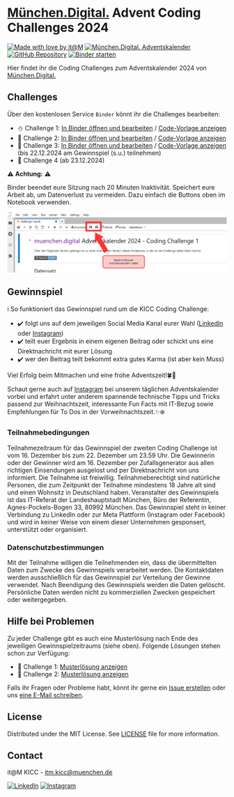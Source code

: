 <!-- add Project Logo, if existing -->

# [München.Digital.](https://muenchen.digital) Advent Coding Challenges 2024

[![Made with love by it@M][made-with-love-shield]][itm-opensource]
[![München.Digital. Adventskalender][adventskalender-shield]][muenchen-digital]
[![GitHub Repository][github-shield]][github-url]
[![Binder starten][binder-shield]][start-binder]
<!-- feel free to add more shields, style 'for-the-badge' -> see https://shields.io/badges -->

Hier findet ihr die Coding Challenges zum Adventskalender 2024 von [München.Digital.](https://muenchen.digital)

## Challenges

Über den kostenlosen Service `Binder` könnt ihr die Challenges bearbeiten: 

- ⛄ Challenge 1: [In Binder öffnen und bearbeiten][challenge1-binder] / [Code-Vorlage anzeigen][challenge1-github] 
- 🎄 Challenge 2: [In Binder öffnen und bearbeiten][challenge2-binder] / [Code-Vorlage anzeigen][challenge2-github] 
- 🎅 Challenge 3: [In Binder öffnen und bearbeiten][challenge3-binder] / [Code-Vorlage anzeigen][challenge3-github] (bis 22.12.2024 am Gewinnspiel (s.u.) teilnehmen)
- 🎁 Challenge 4 (ab 23.12.2024) 

⚠ **Achtung:** ⚠

Binder beendet eure Sitzung nach 20 Minuten Inaktivität.
Speichert eure Arbeit ab, um Datenverlust zu vermeiden.
Dazu einfach die Buttons oben im Notebook verwenden.

![Binder Speicheranleitung](Binder_speichern.png)

## Gewinnspiel

ℹ️ So funktioniert das Gewinnspiel rund um die KICC Coding Challenge:

- ✔️ folgt uns auf dem jeweiligen Social Media Kanal eurer Wahl ([LinkedIn][linkedin-link] oder [Instagram][instagram-link])
- ✔️ teilt euer Ergebnis in einem eigenen Beitrag oder schickt uns eine Direktnachricht mit eurer Lösung
- ✔️ wer den Beitrag teilt bekommt extra gutes Karma (ist aber kein Muss)


Viel Erfolg beim Mitmachen und eine frohe Adventszeit!🍀🙌

Schaut gerne auch auf [Instagram][instagram-link] bei unserem täglichen Adventskalender vorbei und erfahrt unter anderem spannende technische Tipps und Tricks passend zur Weihnachtszeit, interessante Fun Facts mit IT-Bezug sowie Empfehlungen für To Dos in der Vorweihnachtszeit.✨❄️

### Teilnahmebedingungen

Teilnahmezeitraum für das Gewinnspiel der zweiten Coding Challenge ist vom 16. Dezember bis zum 22. Dezember um 23.59 Uhr. 
Die Gewinnerin oder der Gewinner wird am 16. Dezember per Zufallsgenerator aus allen richtigen Einsendungen ausgelost und per Direktnachricht von uns informiert. 
Die Teilnahme ist freiwillig. Teilnahmeberechtigt sind natürliche Personen, die zum Zeitpunkt der Teilnahme mindestens 18 Jahre alt sind und einen Wohnsitz in Deutschland haben.
Veranstalter des Gewinnspiels ist das IT-Referat der Landeshauptstadt München, Büro der Referentin, Agnes-Pockels-Bogen 33, 80992 München. 
Das Gewinnspiel steht in keiner Verbindung zu LinkedIn oder zur Meta Plattform (Instagram oder Facebook) und wird in keiner Weise von einem dieser Unternehmen gesponsert, unterstützt oder organisiert. 

### Datenschutzbestimmungen 

Mit der Teilnahme willigen die Teilnehmenden ein, dass die übermittelten Daten zum Zwecke des Gewinnspiels verarbeitet werden. Die Kontaktdaten werden ausschließlich für das Gewinnspiel zur Verteilung der Gewinne verwendet. Nach Beendigung des Gewinnspiels werden die Daten gelöscht. Persönliche Daten werden nicht zu kommerziellen Zwecken gespeichert oder weitergegeben.


## Hilfe bei Problemen

Zu jeder Challenge gibt es auch eine Musterlösung nach Ende des jeweiligen Gewinnspielzeitraums (siehe oben).
Folgende Lösungen stehen schon zur Verfügung:

- 🎁 Challenge 1: [Musterlösung anzeigen][solution1-github]
- 🎄 Challenge 2: [Musterlösung anzeigen][solution2-github]

Falls ihr Fragen oder Probleme habt, könnt ihr gerne ein [Issue erstellen](https://github.com/it-at-m/advent-coding-challenges-24/issues/new) oder uns [eine E-Mail schreiben](mailto:itm.kicc@muenchen.de).

## License

Distributed under the MIT License. See [LICENSE](LICENSE) file for more information.


## Contact

it@M KICC - itm.kicc@muenchen.de

[![LinkedIn][linkedin-shield]][linkedin-link]
[![Instagram][instagram-shield]][instagram-link]

<!-- project shields / links -->
[made-with-love-shield]: https://img.shields.io/badge/made%20with%20%E2%9D%A4%20by-it%40M-yellow?style=flat
[adventskalender-shield]: https://img.shields.io/badge/M%C3%BCnchen.Digital.-%F0%9F%8E%84%20Adventskalender-1e6cff?style=flat
[binder-shield]: https://mybinder.org/badge_logo.svg
[github-shield]: https://img.shields.io/badge/GitHub--Repository-%23121011.svg?logo=github&logoColor=white
[instagram-shield]: https://img.shields.io/badge/Instagram-%23E4405F.svg?logo=Instagram&logoColor=white
[linkedin-shield]: https://img.shields.io/badge/Linkedin-%230077B5.svg?logo=linkedin&logoColor=white

[itm-opensource]: https://opensource.muenchen.de/
[muenchen-digital]: https://muenchen.digital/
[github-url]: https://github.com/it-at-m/advent-coding-challenges-24

[start-binder]: https://mybinder.org/v2/gh/it-at-m/advent-coding-challenges-24/HEAD
[challenge1-binder]: https://mybinder.org/v2/gh/it-at-m/advent-coding-challenges-24/HEAD?urlpath=lab%2Ftree%2Fchallenges%2Fchallenge1.ipynb
[challenge2-binder]: https://mybinder.org/v2/gh/it-at-m/advent-coding-challenges-24/HEAD?urlpath=lab%2Ftree%2Fchallenges%2Fchallenge2.ipynb
[challenge3-binder]: https://mybinder.org/v2/gh/it-at-m/advent-coding-challenges-24/HEAD?urlpath=lab%2Ftree%2Fchallenges%2Fchallenge3.ipynb

[challenge1-github]: https://github.com/it-at-m/advent-coding-challenges-24/blob/main/challenges/challenge1.ipynb
[challenge2-github]: https://github.com/it-at-m/advent-coding-challenges-24/blob/main/challenges/challenge2.ipynb
[challenge3-github]: https://github.com/it-at-m/advent-coding-challenges-24/blob/main/challenges/challenge3.ipynb

[solution1-github]: https://github.com/it-at-m/advent-coding-challenges-24/blob/main/solutions/challenge1_solution.ipynb
[solution2-github]: https://github.com/it-at-m/advent-coding-challenges-24/blob/main/solutions/challenge2_solution.ipynb

[linkedin-link]: https://www.linkedin.com/showcase/muenchen-digital/
[instagram-link]: https://www.instagram.com/muenchen.digital/